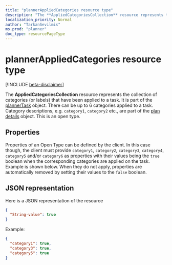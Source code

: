 ```yaml
---
title: "plannerAppliedCategories resource type"
description: "The **AppliedCategoriesCollection** resource represents the collection of categories (or labels) that have been applied to a task. It is part of the plannerTask object."
localization_priority: Normal
author: "TarkanSevilmis"
ms.prod: "planner"
doc_type: resourcePageType
---
```


# plannerAppliedCategories resource type

[!INCLUDE [beta-disclaimer](../../includes/beta-disclaimer.md)]

The **AppliedCategoriesCollection** resource represents the collection of categories (or labels) that have been applied to a task. It is part of the [plannerTask](plannertask.md) object.
There can be up to 6 categories applied to a task. Category descriptions, e.g. `category1`, `category2` etc., are part of the [plan details](plannerplandetails.md) object. This is an open type.

## Properties
Properties of an Open Type can be defined by the client. In this case though, the client must provide `category1`, `category2`, `category3`, `category4`, `category5` and/or `category6` as properties with their values being the `true` boolean when the corresponding categories are applied on the task. Example is shown below. When they do not apply, properties are automatically removed by setting their values to the `false` boolean. 

## JSON representation

Here is a JSON representation of the resource

<!-- {
  "blockType": "resource",
  "optionalProperties": [

  ],
  "@odata.type": "microsoft.graph.plannerAppliedCategories"
}-->

```json
{
  "String-value": true
}
```

Example: 

```json
{
  "category1": true,
  "category3": true,
  "category5": true
}
```

<!-- uuid: 8fcb5dbc-d5aa-4681-8e31-b001d5168d79
2015-10-25 14:57:30 UTC -->
<!--
{
  "type": "#page.annotation",
  "description": "plannerAppliedCategories resource",
  "keywords": "",
  "section": "documentation",
  "tocPath": "",
  "suppressions": []
}
-->
